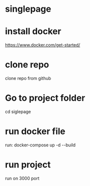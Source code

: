 # singlepage

# install docker
https://www.docker.com/get-started/

# clone repo
clone repo from github

# Go to project folder
cd siglepage

# run docker file
run: docker-compose up -d --build

# run project
run on 3000 port
